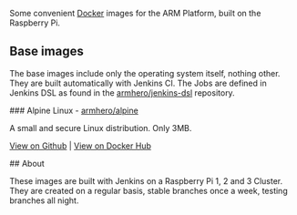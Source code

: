 Some convenient [Docker](http://docker.com) images for the ARM Platform, built on the Raspberry Pi.

## Base images

The base images include only the operating system itself, nothing other. They are built automatically with Jenkins CI. The Jobs are defined in Jenkins DSL as found in the [armhero/jenkins-dsl](https://github.com/armhero/jenkins-dsl) repository.


### Alpine Linux - [armhero/alpine](https://github.com/armhero/alpine)

A small and secure Linux distribution. Only 3MB.

[View on Github](https://github.com/armhero/alpine) | [View on Docker Hub](https://hub.docker.com/r/armhero/debian/)


## About

These images are built with Jenkins on a Raspberry Pi 1, 2 and 3 Cluster. They are created on a regular basis, stable branches once a week, testing branches all night.
